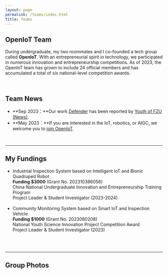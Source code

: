 ```yaml
---
layout: page
permalink: /teams/index.html
title: Teams
---
```


## OpenIoT Team

During undergraduate, my two roommates and I co-founded a tech group called **OpenIoT**. With an entrepreneurial spirit in technology, we participated in numerous innovation and entrepreneurship competitions. As of 2023, the OpenIoT team has grown to include 24 official members and has accumulated a total of six national-level competition awards.

<br>

## Team News

- **Sep 2023：**Our work [Defender](https://fzuiot.site/) has been reported by [Youth of FZU (News)](https://mp.weixin.qq.com/s/MF2NJQtEHsVwsm8Ym-l7Gg).
- **May 2023：**If you are interested in the IoT, robotics, or AIGC, we welcome you to [join OpenIoT](https://fzuiot.site/english/).

<br>

---

## My Fundings

- Industrial Inspection System based on Intelligent IoT and Bionic Quadruped Robot<br>**Funding $3000** (Grant No. 202310386056)<br>China National Undergraduate Innovation and Entrepreneurship Training Program<br>Project Leader & Student Investigator (2023-2024)<br><br>
- Community Monitoring System based on Smart IoT and Inspection Vehicle<br>**Funding $1000** (Grant No. 2023080208)<br>National Youth Science Innovation Project Competition Award<br>Project Leader & Student Investigator (2023)<br><br>

<br>

---

## Group Photos

<br>

<left>
  <img src = "">
</left>


<br>

<div class="third">
<img src="">
<img src="">
<img src="">
</div>




<br>
